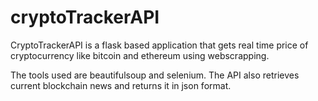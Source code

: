 # cryptoTrackerAPI

CryptoTrackerAPI is a flask based application that gets real time price of cryptocurrency like bitcoin and ethereum using webscrapping. 

The tools used are beautifulsoup and selenium. The API also retrieves current blockchain news and returns it in json format.
